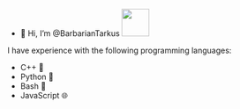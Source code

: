 - 👋 Hi, I’m @BarbarianTarkus <img src="https://thumbs.gfycat.com/MiserableCavernousCapybara-max-1mb.gif" width="50" height="50" />

I have experience with the following programming languages:

* C++ 🚀
* Python 🐍
* Bash 🐚
* JavaScript 🌐



<!---
BarbarianTarkus/BarbarianTarkus is a ✨ special ✨ repository because its `README.md` (this file) appears on your GitHub profile.
You can click the Preview link to take a look at your changes.
--->
